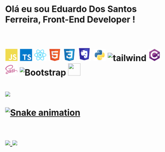 <h1>Olá eu sou Eduardo Dos Santos Ferreira, Front-End Developer !<h1>

<div style="display: inline_block; align-items: center;"><br>
  <img alt="Js" height="40" width="40" src="https://raw.githubusercontent.com/devicons/devicon/master/icons/javascript/javascript-plain.svg">
  <img alt="Ts" height="40" width="40" src="https://raw.githubusercontent.com/devicons/devicon/master/icons/typescript/typescript-plain.svg">
  <img alt="React" height="40" width="40" src="https://raw.githubusercontent.com/devicons/devicon/master/icons/react/react-original.svg">
  <img alt="HTML" height="40" width="40" src="https://raw.githubusercontent.com/devicons/devicon/master/icons/html5/html5-original.svg">
  <img alt="CSS" height="40" width="40" src="https://raw.githubusercontent.com/devicons/devicon/master/icons/css3/css3-original.svg">
  <img alt="PHP" height="45" width="45" src="https://github.com/EduardoDosSantosFerreira/EduardoDosSantosFerreira/blob/main/img/PHP.png">
    <img alt="Python" height="40" width="40" src="https://raw.githubusercontent.com/devicons/devicon/master/icons/python/python-original.svg">
  <img alt="tailwind" height="40"  width="40" src="https://www.vectorlogo.zone/logos/tailwindcss/tailwindcss-icon.svg"/>
  <img alt="Csharp" height="40" width="40" src="https://raw.githubusercontent.com/devicons/devicon/master/icons/csharp/csharp-original.svg">
  <img  alt="sass" height="40" width="40" src="https://raw.githubusercontent.com/devicons/devicon/master/icons/sass/sass-original.svg"/>
  <img  alt="Bootstrap" height="40" width="45" src="https://getbootstrap.com/docs/5.3/assets/brand/bootstrap-logo-shadow.png"/>
  <img src="https://cdn.jsdelivr.net/gh/devicons/devicon/icons/git/git-original.svg" height="40px" width="40px"/>
  <br>
  <br>
  <div align="left">
<a href="https://github.com/EduardoDosSantosFerreira">
<img height="180em" src="https://github-readme-stats.vercel.app/api/top-langs/?username=EduardoDosSantosFerreira&layout=compact&langs_count=7&theme=dracula"/>
</div>

![Snake animation](https://github.com/EduardoDosSantosFerreira/EduardoDosSantosFerreira/blob/output/github-contribution-grid-snake.svg)

</div>
 <br>
<div style="text-decoration: none;"> 
  <a href = "mailto:eduardosferreira69@gmail.com">
    <img src="https://img.shields.io/badge/-Gmail-%23333?style=for-the-badge&logo=gmail&logoColor=white" target="_blank">
  </a>
  <a href="https://www.linkedin.com/in/eduardo-dos-santos-ferreira-007440251/" target="_blank">
    <img src="https://img.shields.io/badge/-LinkedIn-%230077B5?style=for-the-badge&logo=linkedin&logoColor=white" target="_blank">
  </a> 
  
</div>
